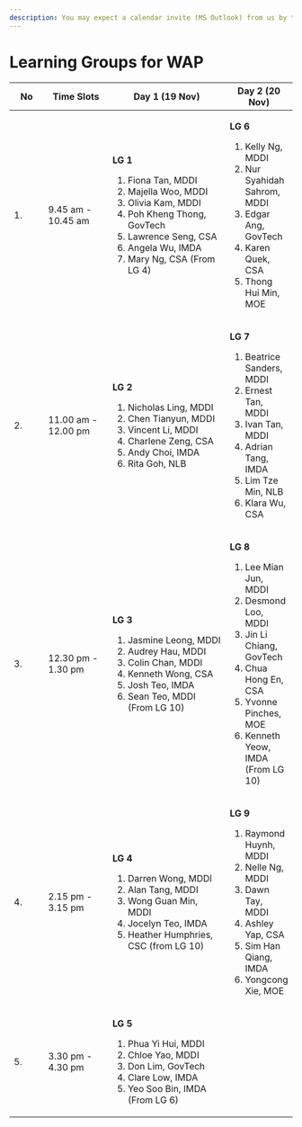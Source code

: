 ```yaml
---
description: You may expect a calendar invite (MS Outlook) from us by this week.
---
```


# Learning Groups for WAP

<table><thead><tr><th width="65">No</th><th width="144">Time Slots</th><th width="261">Day 1 (19 Nov)</th><th>Day 2 (20 Nov)</th></tr></thead><tbody><tr><td>1.</td><td>9.45 am - 10.45 am </td><td><p><strong>LG 1</strong></p><ol><li>Fiona Tan, MDDI</li><li>Majella Woo, MDDI</li><li>Olivia Kam, MDDI</li><li>Poh Kheng Thong, GovTech</li><li>Lawrence Seng, CSA</li><li>Angela Wu, IMDA</li><li>Mary Ng, CSA (From LG 4)</li></ol></td><td><p><strong>LG 6</strong></p><ol><li>Kelly Ng, MDDI</li><li>Nur Syahidah Sahrom, MDDI</li><li>Edgar Ang, GovTech</li><li>Karen Quek, CSA</li><li>Thong Hui Min, MOE</li></ol></td></tr><tr><td>2.</td><td>11.00 am - 12.00 pm</td><td><p><strong>LG 2</strong></p><ol><li>Nicholas Ling, MDDI</li><li>Chen Tianyun, MDDI</li><li>Vincent Li, MDDI</li><li>Charlene Zeng, CSA</li><li>Andy Choi, IMDA</li><li>Rita Goh, NLB</li></ol></td><td><p><strong>LG 7</strong></p><ol><li>Beatrice Sanders, MDDI</li><li>Ernest Tan, MDDI</li><li>Ivan Tan, MDDI</li><li>Adrian Tang, IMDA</li><li>Lim Tze Min, NLB</li><li>Klara Wu, CSA</li></ol></td></tr><tr><td>3.</td><td>12.30 pm - 1.30 pm</td><td><p><strong>LG 3</strong></p><ol><li>Jasmine Leong, MDDI</li><li>Audrey Hau, MDDI</li><li>Colin Chan, MDDI</li><li>Kenneth Wong, CSA</li><li>Josh Teo, IMDA</li><li>Sean Teo, MDDI (From LG 10)</li></ol><p></p></td><td><p><strong>LG 8</strong></p><ol><li>Lee Mian Jun, MDDI</li><li>Desmond Loo, MDDI</li><li>Jin Li Chiang, GovTech</li><li>Chua Hong En, CSA</li><li>Yvonne Pinches, MOE</li><li>Kenneth Yeow, IMDA (From LG 10)</li></ol></td></tr><tr><td>4.</td><td>2.15 pm - 3.15 pm</td><td><p><strong>LG 4</strong></p><ol><li>Darren Wong, MDDI </li><li>Alan Tang, MDDI</li><li>Wong Guan Min, MDDI</li><li>Jocelyn Teo, IMDA</li><li>Heather Humphries, CSC (from LG 10)</li></ol></td><td><p><strong>LG 9</strong></p><ol><li>Raymond Huynh, MDDI</li><li>Nelle Ng, MDDI</li><li>Dawn Tay, MDDI</li><li>Ashley Yap, CSA</li><li>Sim Han Qiang, IMDA</li><li>Yongcong Xie, MOE</li></ol></td></tr><tr><td>5.</td><td>3.30 pm - 4.30 pm</td><td><p><strong>LG 5</strong></p><ol><li>Phua Yi Hui, MDDI</li><li>Chloe Yao, MDDI</li><li>Don Lim, GovTech</li><li>Clare Low, IMDA</li><li>Yeo Soo Bin, IMDA (From LG 6)</li></ol></td><td><p></p><p></p></td></tr></tbody></table>







